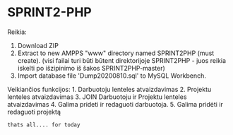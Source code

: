 # SPRINT2-PHP
Reikia:

1. Download ZIP
2. Extract to new AMPPS "www" directory named SPRINT2PHP (must create).
    (visi failai turi būti būtent direktorijoje SPRINT2PHP - juos reikia iskelti po išzipinimo iš šakos SPRINT2PHP-master)
  3. Import database file 'Dump20200810.sql' to MySQL Workbench.

Veikiančios funkcijos:
    1. Darbuotoju lenteles atvaizdavimas
    2. Projektu lenteles atvaizdavimas
    3. JOIN Darbuotoju ir Projektu lenteles atvaizdavimas
    4. Galima prideti ir redaguoti darbuotoja.
    5. Galima pridėti ir redaguoti projektą
    
    
    thats all.... for today
    
